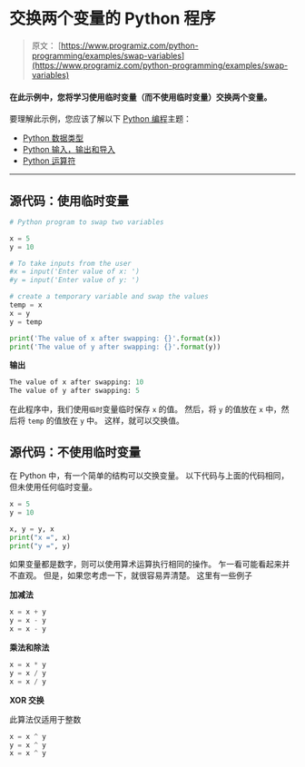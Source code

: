 # 交换两个变量的 Python 程序

> 原文： [https://www.programiz.com/python-programming/examples/swap-variables](https://www.programiz.com/python-programming/examples/swap-variables)

#### 在此示例中，您将学习使用临时变量（而不使用临时变量）交换两个变量。

要理解此示例，您应该了解以下 [Python 编程](/python-programming "Python tutorial")主题：

*   [Python 数据类型](/python-programming/variables-datatypes)
*   [Python 输入，输出和导入](/python-programming/input-output-import)
*   [Python 运算符](/python-programming/operators)

* * *

## 源代码：使用临时变量

```py
# Python program to swap two variables

x = 5
y = 10

# To take inputs from the user
#x = input('Enter value of x: ')
#y = input('Enter value of y: ')

# create a temporary variable and swap the values
temp = x
x = y
y = temp

print('The value of x after swapping: {}'.format(x))
print('The value of y after swapping: {}'.format(y)) 
```

**输出**

```py
The value of x after swapping: 10
The value of y after swapping: 5

```

在此程序中，我们使用`临时`变量临时保存 `x` 的值。 然后，将 `y` 的值放在 `x` 中，然后将 `temp` 的值放在 `y` 中。 这样，就可以交换值。

## 源代码：不使用临时变量

在 Python 中，有一个简单的结构可以交换变量。 以下代码与上面的代码相同，但未使用任何临时变量。

```py
x = 5
y = 10

x, y = y, x
print("x =", x)
print("y =", y) 
```

如果变量都是数字，则可以使用算术运算执行相同的操作。 乍一看可能看起来并不直观。 但是，如果您考虑一下，就很容易弄清楚。 这里有一些例子

**加减法**

```py
x = x + y
y = x - y
x = x - y 
```

**乘法和除法**

```py
x = x * y
y = x / y
x = x / y 
```

**XOR 交换**

此算法仅适用于整数

```py
x = x ^ y
y = x ^ y
x = x ^ y 
```